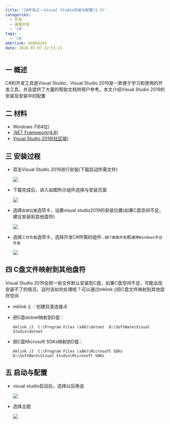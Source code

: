 ```yaml
---
title: 'C#开发之——Visual Studio安装与配置(1.3)'
categories:
  - 开发
  - 桌面开发
  - 'C#'
tags:
  - 'C#'
abbrlink: b600d284
date: 2020-07-07 22:51:21
---
```

## 一 概述

C#的开发工具是Visual Studio，Visual Studio 2019是一款便于学习和使用的开发工具，并且提供了大量的帮助文档供用户参考。本文介绍Visual Studio 2019的安装及安装中的配置

<!--more-->

## 二 材料

* Windows 7(64位)
* [.NET Framework(4.8)][11]
* [Visual Studio 2019(社区版)][12]

## 三 安装过程

* 双击Visual Studio 2019进行安装(下载启动所需文件)

  ![][1]
  
* 下载完成后，进入如图所示组件选择与安装页面

  ![][2]

* 选择`安装位置`选项卡，设置visual studio2019的安装位置(如果C盘空间不足，建议安装到其他盘符)

  ![][3]
  
* 选择`工作负载`选项卡，选择开发C#所需的组件:`.NET桌面开发`和`通用Windows平台开发`

  ![][4]

## 四  C盘文件映射到其他盘符

Visual Studio 2019会把一些文件默认安装到C盘，如果C盘空间不足，可能出现安装不了的情况，这时该如何处理呢？可以通过mklink /j将C盘文件映射到其他盘符空间

* mklink /j  ：创建目录连接点 

* 把C盘dotnet映射到D盘：

  ```
  mklink /J  C:\Program Files (x86)\dotnet  D:\SoftWare\Visual Studio\dotnet
  ```
  
* 把C盘Microsoft SDKs映射到D盘：

  ```
  mklink /J  C:\Program Files (x86)\Microsoft SDKs  D:\SoftWare\Visual Studio\Microsoft SDKs
  ```

## 五 启动与配置

* visual studio启动后，选择以后再说

  ![][5]
  
* 选择主题

  ![][6]


[1]:https://cdn.jsdelivr.net/gh/PGzxc/CDN@master/blog-image/csharp-visual-studio-getfile.png
[2]:https://cdn.jsdelivr.net/gh/PGzxc/CDN@master/blog-image/csharp-visual-studio2019-component-install.png
[3]:https://cdn.jsdelivr.net/gh/PGzxc/CDN@master/blog-image/csharp-visual-studio2019-install-part.png
[4]:https://cdn.jsdelivr.net/gh/PGzxc/CDN@master/blog-image/csharp-visual-studio2019-net-component.png
[5]:https://cdn.jsdelivr.net/gh/PGzxc/CDN@master/blog-image/csharp-visual-studio2019-start-install.png
[6]:https://cdn.jsdelivr.net/gh/PGzxc/CDN@master/blog-image/csharp-visual-studio2019-theme-config.png



[11]:https://dotnet.microsoft.com/download
[12]:https://visualstudio.microsoft.com/zh-hans/vs/